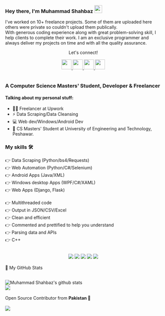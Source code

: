 
### Hey there, I'm  Muhammad Shahbaz <img src="https://media.giphy.com/media/hvRJCLFzcasrR4ia7z/giphy.gif" width="25px">
<p>I've worked on 10+ freelance projects. Some of them are uploaded here others were private so couldn't upload them publically.<br>With generous coding experience along with great problem-solving skill, I help clients to complete their work. I am an exclusive programmer and always deliver my projects on time and with all the quality assurance.</p>

<div align="center">
<p align="center">Let's connect!</p>

<a href="https://web.facebook.com/mshahbazq1">
    <img width="32" height="32" src="https://static.xx.fbcdn.net/rsrc.php/yD/r/d4ZIVX-5C-b.ico?_nc_eui2=AeFk0w9o7PzxtXwIY-CspdLRaBWfmC2eGbdoFZ-YLZ4Zt9hIvpQoJVF7mUsk4Az2p_oWB8MwKmvBv-YDMahkkg0Y" />
</a>

<a href="https://www.linkedin.com/in/mshahbazq/">
    <img width="32" height="32" src="https://static-exp1.licdn.com/sc/h/al2o9zrvru7aqj8e1x2rzsrca" />
</a>

<a href="https://twitter.com/mshahbazqT" >
  <img width="32" height="32" src="https://static.fdtc.edu/_img/icon/social/twitter/Twitter_logo_blue.png" />
</a>  

<a href="mailto:shahbiqureshi33@gmail.com">
    <img width="32" height="32" src="https://ssl.gstatic.com/ui/v1/icons/mail/rfr/gmail.ico" />
</a>



<!-- <a href="https://www.upwork.com/freelancers/~01d0bddc9504858477">
    <img width="32" height="32" src="https://raw.githubusercontent.com/mshahbazq/mshahbazq/main/upwork.ico" />
</a> -->
</div>

<br>

### A Computer Science Masters' Student, Developer & Freelancer

<!-- <img align="right" alt="GIF" src="code.gif" width="500" height="320" /> -->

#### Talking about my personal stuff:

- 🙋‍♂️ Freelancer at Upwork
- ⚡ Data Scraping/Data Cleansing
- 💻 Web dev/Windows/Android Dev
- 📑 CS Masters' Student at  University of Engineering and Technology, Peshawar.

### My skills 🛠
👉 Data Scraping (Python/bs4/Requests)<br>
👉 Web Automation (Python/C#/Selenium)<br>
👉 Android Apps (Java/XML)<br>
👉 Windows desktop Apps (WPF/C#/XAML)<br>
👉 Web Apps (Django, Flask)<br>
<br>
👉 Multithreaded code<br>
👉 Output in JSON/CSV/Excel<br>
👉 Clean and efficient<br>
👉 Commented and prettified to help you understand<br>
👉 Parsing data and APIs<br>
👉 C++<br>
<br>

<div align="center">
    <img src="https://img.shields.io/badge/Python-FFD43B?style=for-the-badge&logo=python&logoColor=darkgreen" />
    <img src="https://img.shields.io/badge/Selenium-43B02A?style=for-the-badge&logo=Selenium&logoColor=white" />
    <img src="https://img.shields.io/badge/C%2B%2B-00599C?style=for-the-badge&logo=c%2B%2B&logoColor=white" />
    <img src="https://img.shields.io/badge/C%23-239120?style=for-the-badge&logo=c-sharp&logoColor=white" />    
    <img src="https://img.shields.io/badge/Java-ED8B00?style=for-the-badge&logo=java&logoColor=white" />
</div>
<br>
<summary>📝 My GitHub Stats</summary>
<br>

![Muhammad Shahbaz's github stats](https://github-readme-stats.vercel.app/api?username=mshahbazq&theme=gotham&show_icons=true&include_all_commits=true&)
<br>
<img align="center"  src="https://github-readme-stats.vercel.app/api/top-langs/?username=mshahbazq&layout=compact&theme=gotham&count_private=true&include_all_commits=true" />
<br><br>
Open Source Contributor from <b>Pakistan<b> 💚
    <br><br>
![](https://visitor-badge.glitch.me/badge?page_id=mshahbazq.mshahbazq)
<br>
